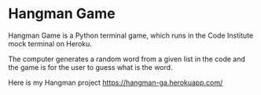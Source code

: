 # Hangman Game

Hangman Game is a Python terminal game, which runs in the Code Institute mock terminal on Heroku.

The computer generates a random word from a given list in the code and the game is for the user to guess what is the word. 


Here is my Hangman project https://hangman-ga.herokuapp.com/ 